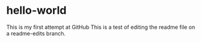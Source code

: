 # hello-world
This is my first attempt at GitHub
This is a test of editing the readme file on a readme-edits branch.

